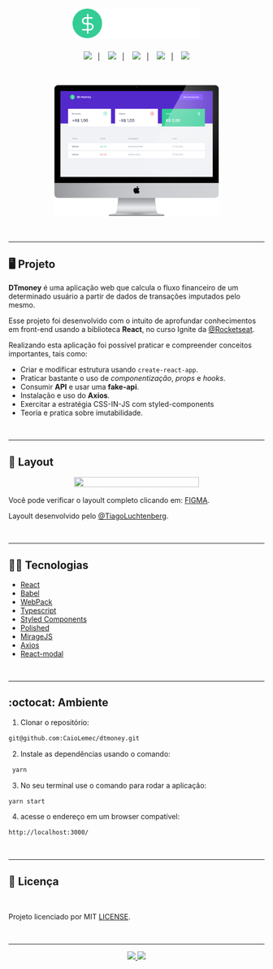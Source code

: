 <h1 align="center">
    <img alt="logo" title="DTmoney" src="./src/assets/logo.svg" width="50%" />
</h1>

<p align="center">
  <a href="#desktop_computer-projeto"><img src="https://img.shields.io/static/v1?label=&message=PROJETO&color=33CC95&style=for-the-badge&logo=REACT"/></a>&nbsp;&nbsp;&nbsp;|&nbsp;&nbsp;&nbsp;
  <a href="#nail_care-layout"><img src="https://img.shields.io/static/v1?label=&message=LAYOULT&color=33CC95&style=for-the-badge&logo=styled-components"/></a>&nbsp;&nbsp;&nbsp;|&nbsp;&nbsp;&nbsp;
  <a href="#technologist-tecnologias"><img src="https://img.shields.io/static/v1?label=&message=TECNOLOGIAS&color=33CC95&style=for-the-badge&logo=visual-studio-code"/></a>&nbsp;&nbsp;&nbsp;|&nbsp;&nbsp;&nbsp;
  <a href="#octocat-ambiente"><img src="https://img.shields.io/static/v1?label=&message=AMBIENTE&color=33CC95&style=for-the-badge&logo=Yarn"/></a>&nbsp;&nbsp;&nbsp;|&nbsp;&nbsp;&nbsp;
  <a href="#bookmark_tabs-licença"><img src="https://img.shields.io/static/v1?label=&message=LICENSE&color=33CC95&style=for-the-badge&logo=docusign"/></a>
</p>

<br>

<p align="center">
 <img alt="mockup" src="./src/assets/mockup(dtmoney).png" width="65%">
</p>

<br>
<hr>

## :desktop_computer: Projeto

<strong>DTmoney</strong> é uma aplicação web que calcula o fluxo financeiro de um determinado usuário a partir de dados de transações imputados pelo mesmo.

Esse projeto foi desenvolvido com o intuito de aprofundar conhecimentos em front-end usando a biblioteca <strong>React</strong>, no curso Ignite da [@Rocketseat](https://github.com/Rocketseat).

Realizando esta aplicação foi possível praticar e compreender conceitos importantes, tais como:
- Criar e modificar estrutura usando ```create-react-app```.
- Praticar bastante o uso de <i>componentização</i>, <i>props</i> e <i>hooks</i>.
- Consumir <b>API</b> e usar uma <b>fake-api</b>.
- Instalação e uso do <b>Axios</b>. 
- Exercitar a estratégia CSS-IN-JS com styled-components
- Teoria e pratica sobre imutabilidade.

<br>
<hr>

## :nail_care: Layout
<p align="center">
<img src="./src/assets/" width="70%" height="70%" />
</p>

Você pode verificar o layoult completo clicando em: <a href="https://www.figma.com/file/0xmu9mj2TJYoIOubBFWsk5/dtmoney-Ignite-(Copy)?node-id=0%3A1">FIGMA</a>.

Layoult desenvolvido pelo [@TiagoLuchtenberg](https://www.instagram.com/tiagoluchtenberg/?hl=pt-br).

<br>
<hr>

## :technologist: Tecnologias

- [React](https://pt-br.reactjs.org/)
- [Babel](https://babeljs.io/)
- [WebPack](https://webpack.js.org/)
- [Typescript](https://www.typescriptlang.org/)
- [Styled Components](https://styled-components.com/)
- [Polished](https://github.com/styled-components/polished)
- [MirageJS](https://miragejs.com/ )
- [Axios](https://github.com/axios/axios)
- [React-modal](https://github.com/reactjs/react-modal)

<br>
<hr>

## :octocat: Ambiente

1. Clonar o repositório:

```bash
git@github.com:CaioLemec/dtmoney.git
```

2. Instale as dependências usando o comando:

```bash
 yarn
```

3. No seu terminal use o comando para rodar a aplicação:

```bash
yarn start
```

4. acesse o endereço em um browser compatível:

```bash
http://localhost:3000/
```
<br>
<hr>

## :bookmark_tabs: Licença

<br>

Projeto licenciado por MIT [LICENSE](LICENSE).

<br>
<hr>
<p align="center">
<a href="caiolemec@gmail.com"><img src="https://img.shields.io/static/v1?label=&message=E-mail&color=33CC95&style=for-the-badge&logo=Gmail"/>
<a href="https://br.linkedin.com/in/caio-lemec/"><img src="https://img.shields.io/static/v1?label=&message=LinkedIn&color=33CC95&style=for-the-badge&logo=linkedin"/>
<br></p>

